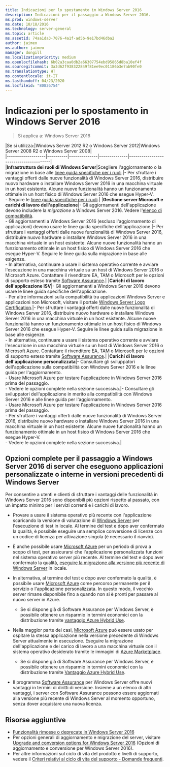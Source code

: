 ```yaml
---
title: Indicazioni per lo spostamento in Windows Server 2016
description: Indicazioni per il passaggio a Windows Server 2016.
ms.prod: windows-server
ms.date: 10/18/2016
ms.technology: server-general
ms.topic: article
ms.assetid: 74aa1da3-7076-4a1f-ad5b-9e17bd46dba2
author: jaimeo
ms.author: jaimeo
manager: dongill
ms.localizationpriority: medium
ms.openlocfilehash: 6b02a3caa0db2a66307754ebd95865d8ba10ef4f
ms.sourcegitcommit: 3a3d62f938322849f81ee9ec01186b3e7ab90fe0
ms.translationtype: HT
ms.contentlocale: it-IT
ms.lasthandoff: 04/23/2020
ms.locfileid: "80826754"
---
```

# <a name="recommendations-for-moving-to-windows-server-2016"></a>Indicazioni per lo spostamento in Windows Server 2016

>Si applica a: Windows Server 2016


|Se si utilizza:|Windows Server 2012 R2 o Windows Server 2012|Windows Server 2008 R2 o Windows Server 2008|  
|-------------------|----------|--------------|--------------|---------------------------------------|  
|**Infrastruttura dei ruoli di Windows Server**|Scegliere l'aggiornamento o la migrazione in base alle [linee guida specifiche per i ruoli](https://technet.microsoft.com/windowsserver/jj554790).|- Per sfruttare i vantaggi offerti dalle nuove funzionalità di Windows Server 2016, distribuire nuovo hardware o installare Windows Server 2016 in una macchina virtuale in un host esistente. Alcune nuove funzionalità hanno un funzionamento ottimale in un host fisico di Windows Server 2016 che esegue Hyper-V. <br>- Seguire le [linee guida specifiche per i ruoli](https://technet.microsoft.com/windowsserver/jj554790).|
|**Gestione server Microsoft e carichi di lavoro dell'applicazione**|- Gli aggiornamenti dell'applicazione devono includere la *migrazione* a Windows Server 2016. Vedere l'[elenco di compatibilità](Server-Application-Compatibility.md). <br>- Gli aggiornamenti a Windows Server 2016 (escluso l'aggiornamento di applicazioni) devono usare le linee guida specifiche dell'applicazione.|- Per sfruttare i vantaggi offerti dalle nuove funzionalità di Windows Server 2016, distribuire nuovo hardware o installare Windows Server 2016 in una macchina virtuale in un host esistente. Alcune nuove funzionalità hanno un funzionamento ottimale in un host fisico di Windows Server 2016 che esegue Hyper-V. Seguire le linee guida sulla migrazione in base alle esigenze. <br>- In alternativa, continuare a usare il sistema operativo corrente e avviare l'esecuzione in una macchina virtuale su un host di Windows Server 2016 o Microsoft Azure. Contattare il rivenditore EA, TAM o Microsoft per le opzioni di supporto esteso tramite [Software Assurance](https://www.microsoft.com/Licensing/licensing-programs/software-assurance-default.aspx).|
|**Carichi di lavoro dell'applicazione ISV**|- Gli aggiornamenti a Windows Server 2016 devono usare le linee guida specifiche dell'applicazione. <br>- Per altre informazioni sulla compatibilità tra applicazioni Windows Server e applicazioni non Microsoft, visitare il portale [Windows Server Logo Certification](https://msdn.microsoft.com/enterprisecloudcertified).|- Per sfruttare i vantaggi offerti dalle nuove funzionalità di Windows Server 2016, distribuire nuovo hardware o installare Windows Server 2016 in una macchina virtuale in un host esistente. Alcune nuove funzionalità hanno un funzionamento ottimale in un host fisico di Windows Server 2016 che esegue Hyper-V. Seguire le linee guida sulla migrazione in base alle esigenze. <br>- In alternativa, continuare a usare il sistema operativo corrente e avviare l'esecuzione in una macchina virtuale su un host di Windows Server 2016 o Microsoft Azure. Contattare il rivenditore EA, TAM o Microsoft per le opzioni di supporto esteso tramite [Software Assurance](https://www.microsoft.com/Licensing/licensing-programs/software-assurance-default.aspx).|
|**Carichi di lavoro dell'applicazione personalizzata**|- Consultare gli sviluppatori dell'applicazione sulla compatibilità con Windows Server 2016 e le linee guida per l'aggiornamento. <br>- Usare Microsoft Azure per testare l'applicazione in Windows Server 2016 prima del passaggio. <br>- Vedere le opzioni complete nella sezione successiva.|- Consultare gli sviluppatori dell'applicazione in merito alla compatibilità con Windows Server 2016 e alle linee guida per l'aggiornamento. <br>- Usare Microsoft Azure per testare l'applicazione in Windows Server 2016 prima del passaggio. <br>- Per sfruttare i vantaggi offerti dalle nuove funzionalità di Windows Server 2016, distribuire nuovo hardware o installare Windows Server 2016 in una macchina virtuale in un host esistente. Alcune nuove funzionalità hanno un funzionamento ottimale in un host fisico di Windows Server 2016 che esegue Hyper-V. <br>- Vedere le opzioni complete nella sezione successiva.|

## <a name="complete-options-for-moving-servers-running-custom-or-in-house-applications-on-older-versions-of-windows-server-to-windows-server-2016"></a>Opzioni complete per il passaggio a Windows Server 2016 di server che eseguono applicazioni personalizzate o interne in versioni precedenti di Windows Server

Per consentire a utenti e clienti di sfruttare i vantaggi delle funzionalità in Windows Server 2016 sono disponibili più opzioni rispetto al passato, con un impatto minimo per i servizi correnti e i carichi di lavoro.

- Provare a usare il sistema operativo più recente con l'applicazione scaricando la versione di valutazione di [Windows Server](https://www.microsoft.com/evalcenter/evaluate-windows-server-2016) per l'esecuzione di test in locale. Al termine del test e dopo aver confermato la qualità, è possibile eseguire una semplice conversione di licenze con un codice di licenza per attivazione singola (è necessario il riavvio).

- È anche possibile usare [Microsoft Azure](https://azure.microsoft.com) per un periodo di prova a scopo di test, per assicurarsi che l'applicazione personalizzata funzioni nel sistema operativo server più recente. Al termine del test e dopo aver confermato la qualità, [eseguire la migrazione alla versione più recente di Windows Server](https://docs.microsoft.com/windows-server/get-started/installation-and-upgrade#upgrade) in locale. 

- In alternativa, al termine del test e dopo aver confermato la qualità, è possibile usare [Microsoft Azure](https://azure.microsoft.com) come percorso permanente per il servizio o l'applicazione personalizzata. In questo modo, il vecchio server rimane disponibile fino a quando non si è pronti per passare al nuovo server in Azure.

    - Se si dispone già di Software Assurance per Windows Server, è possibile ottenere un risparmio in termini economici con la distribuzione tramite [vantaggio Azure Hybrid Use](https://azure.microsoft.com/pricing/hybrid-use-benefit/). 

- Nella maggior parte dei casi, [Microsoft Azure](https://azure.microsoft.com) può essere usato per ospitare la stessa applicazione nella versione precedente di Windows Server attualmente in esecuzione. Eseguire la migrazione dell'applicazione e del carico di lavoro a una macchina virtuale con il sistema operativo desiderato tramite le immagini di [Azure Marketplace](https://azure.microsoft.com/marketplace/).

    - Se si dispone già di Software Assurance per Windows Server, è possibile ottenere un risparmio in termini economici con la distribuzione tramite [Vantaggio Azure Hybrid Use](https://azure.microsoft.com/pricing/hybrid-use-benefit/). 

- Il programma [Software Assurance](https://www.microsoft.com/Licensing/licensing-programs/software-assurance-default.aspx) per Windows Server offre nuovi vantaggi in termini di diritti di versione. Insieme a un elenco di altri vantaggi, i server con Software Assurance possono essere aggiornati alla versione più recente di Windows Server al momento opportuno, senza dover acquistare una nuova licenza. 

## <a name="additional-resources"></a>Risorse aggiuntive

- [Funzionalità rimosse o deprecate in Windows Server 2016](deprecated-features.md)
- Per opzioni generali di aggiornamento e migrazione del server, visitare [Upgrade and conversion options for Windows Server 2016](Supported-Upgrade-Paths.md) (Opzioni di aggiornamento e conversione per Windows Server 2016).
- Per altre informazioni sul ciclo di vita del prodotto e livelli di supporto, vedere il [Criteri relativi al ciclo di vita del supporto - Domande frequenti](https://support.microsoft.com/help/17140/support-lifecycle-policy-faq).

